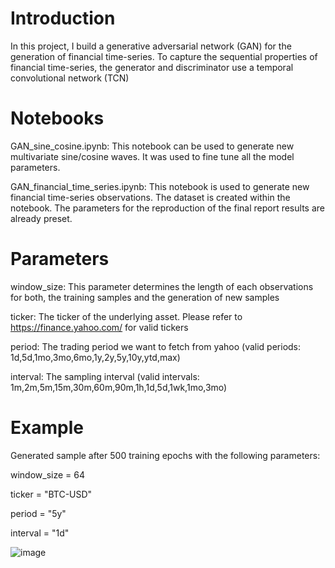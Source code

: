 # Introduction

In this project, I build a generative adversarial network (GAN) for the generation of financial time-series. To capture the sequential properties of financial time-series, the generator and discriminator use a temporal convolutional network (TCN)

# Notebooks

GAN_sine_cosine.ipynb: This notebook can be used to generate new multivariate sine/cosine waves. It was used to fine tune all the model parameters.

GAN_financial_time_series.ipynb: This notebook is used to generate new financial time-series observations. The dataset is created within the notebook. The parameters for the reproduction of the final report results are already preset.

# Parameters
window_size: This parameter determines the length of each observations for both, the training samples and the generation of new samples

ticker: The ticker of the underlying asset. Please refer to https://finance.yahoo.com/ for valid tickers

period: The trading period we want to fetch from yahoo (valid periods: 1d,5d,1mo,3mo,6mo,1y,2y,5y,10y,ytd,max)

interval: The sampling interval (valid intervals: 1m,2m,5m,15m,30m,60m,90m,1h,1d,5d,1wk,1mo,3mo)

# Example
Generated sample after 500 training epochs with the following parameters:

  window_size = 64

  ticker = "BTC-USD"

  period = "5y"

  interval = "1d"

![image](https://user-images.githubusercontent.com/79858178/109530129-ad982d00-7ab6-11eb-868c-f5fe900dc414.png)

